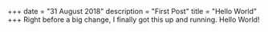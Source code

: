 +++
date = "31 August 2018"
description = "First Post"
title = "Hello World"
+++
Right before a big change, I finally got this up and running. Hello World!
